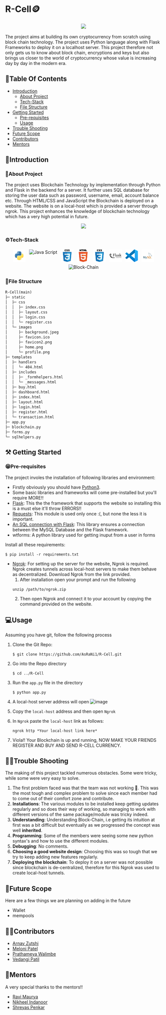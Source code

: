# R-Cell🪙
<p align="center"><img src="https://user-images.githubusercontent.com/84843295/145799465-e01ccde2-fd06-43af-b835-e843666bb24b.png" /></p>
The project aims at building its own cryptocurrency from scratch using block chain technology. The project uses Python language along with Flask Frameworks to deploy it on a localhost server. This project therefore not only gets us to know about block chain, encryptions and keys but also brings us closer to the world of cryptocurrency whose value is increasing day by day in the modern era.

## 📃Table Of Contents
* [Introduction](#introduction)
  * [About Project](#about-project)
  * [Tech-Stack](#tech-stack)
  * [File Structure](#file-structure)
* [Getting Started](#getting-started)
  * [Pre-requisites](#pre-requisites)
  * [Usage](#usage)
* [Trouble Shooting](#trouble-shooting)
* [Future Scope](#future-scope)
* [Contributors](#contributors)
* [Mentors](#mentors)

## 🙂Introduction

### 🤔About Project
The project uses Blockchain Technology by implementation through Python and Flask in the backend for a server. It further uses SQL database for storing the user data such as password, username, email, account balance etc. Through HTML/CSS and JavaScript the Blockchain is deployed on a website. The website is on a local-host which is provided a server through ngrok. This project enhances the knowledge of blockchain technology which has a very high potential in future.
<p align="center"><img src="https://user-images.githubusercontent.com/84843295/146186109-84229fdc-d7e7-4159-8619-b26506a2a62f.jpeg" /></p>

### ⚙️Tech-Stack
<p align="center">
<img src="https://raw.githubusercontent.com/github/explore/80688e429a7d4ef2fca1e82350fe8e3517d3494d/topics/python/python.png" alt="Python" height="40" style="vertical-align:top; margin:4px">
<img src="https://user-images.githubusercontent.com/84843295/146195365-6091ba76-93b5-45c2-967b-ae8831a501fa.png" alt="Java Script" height="40" style="vertical-align:top; margin:4px">
<img src="https://raw.githubusercontent.com/github/explore/80688e429a7d4ef2fca1e82350fe8e3517d3494d/topics/css/css.png" alt="css" height="40" style="vertical-align:top; margin:4px">
<img src="https://raw.githubusercontent.com/github/explore/80688e429a7d4ef2fca1e82350fe8e3517d3494d/topics/html/html.png" alt="html" height="40" style="vertical-align:top; margin:4px">
<img src="https://raw.githubusercontent.com/github/explore/80688e429a7d4ef2fca1e82350fe8e3517d3494d/topics/css/css.png" alt="css" height="40" style="vertical-align:top; margin:4px">
<img src="https://raw.githubusercontent.com/github/explore/80688e429a7d4ef2fca1e82350fe8e3517d3494d/topics/flask/flask.png" alt="flask" height="40" style="vertical-align:top; margin:4px">
<img src="https://raw.githubusercontent.com/github/explore/80688e429a7d4ef2fca1e82350fe8e3517d3494d/topics/visual-studio-code/visual-studio-code.png" alt="VS Code" height="40" style="vertical-align:top; margin:4px">
<img src="https://raw.githubusercontent.com/github/explore/80688e429a7d4ef2fca1e82350fe8e3517d3494d/topics/mysql/mysql.png" alt="MySQL" height="40" style="vertical-align:top; margin:4px">
<img src="https://user-images.githubusercontent.com/84843295/146194516-a5a1dea3-b779-4a3f-8672-a02ead2267c6.png" alt="Block-Chain" height="40" style="vertical-align:top; margin:4px">
</p>

### 📁File Structure
```
R-Cell(main)
├─ static                   
│  ├─ css                   
│  │  ├─ index.css          
│  │  ├─ layout.css         
│  │  ├─ login.css          
│  │  └─ register.css       
│  └─ images                
│     ├─ background.jpeg    
│     ├─ favicon.ico        
│     ├─ favicon2.png       
│     ├─ home.png           
│     └─ profile.png        
├─ templates                
│  ├─ handlers              
│  │  └─ 404.html           
│  ├─ includes              
│  │  ├─ _formhelpers.html  
│  │  └─ _messages.html     
│  ├─ buy.html              
│  ├─ dashboard.html        
│  ├─ index.html            
│  ├─ layout.html           
│  ├─ login.html            
│  ├─ register.html         
│  └─ transaction.html      
├─ app.py                   
├─ blockchain.py            
├─ forms.py                 
└─ sqlhelpers.py
 ```
## ⚒️ Getting Started

### 😁Pre-requisites
The project involes the installation of following libraries and environment:
* Firstly obviously you should have [Python3](https://www.python.org/downloads/).
* Some basic libraries and frameworks will come pre-installed but you'll require MORE!!
* [Flask](https://flask.palletsprojects.com/en/2.0.x/): This the the framework that supports the website so installing this is a must else it'll throw ERRORS!!
* [Requests](https://pypi.org/project/requests/): This module is used only once :(, but none the less it is important.
* [An SQL connection with Flask](https://flask-mysqldb.readthedocs.io/en/latest/): This library ensures a connection between the MySQL Database and the Flask framework.
* wtforms: A python library used for getting inuput from a user in forms

Install all these requirements:
```
$ pip install -r requirements.txt
```

* [Ngrok](https://ngrok.com/): For setting up the server for the website, Ngrok is required. Ngrok creates tunnels across local-host servers to make them behave as decentralized.  Download Ngrok from the link provided.
  1. After installation open your prompt and run the following
  ```
  unzip /path/to/ngrok.zip
  ```
  2. Then open Ngrok and connect it to your account by copying the command provided on the website.
  
## 💻Usage
Assuming you have git, follow the following process
1. Clone the Git Repo:
   ```
   $ git clone https://github.com/AsRaNi1/R-Cell.git
   ```
2. Go into the Repo directory
   ```
   $ cd ../R-Cell
   ```
3. Run the `app.py` file in the directory
   ```
   $ python app.py
   ```
4. A local-host server address will open
   ![image](https://user-images.githubusercontent.com/84843295/146188192-f851c340-8cd0-42c5-b22f-c4c02a961536.png)

5. Copy the `local-host` address and then open `Ngrok`
6. In `Ngrok` paste the `local-host` link as follows:
   ```
   ngrok http *Your local-host link here*
   ```
7. Viola!! Your Blockchain is up and running, NOW MAKE YOUR FRIENDS REGISTER AND BUY AND SEND R-CELL CURRENCY.

## 😵‍💫Trouble Shooting
The making of this project tackled numerous obstacles. Some were tricky, while some were very easy to solve.
1. The first problem faced was that the team was not working 🙂. This was the most tough and complex problem to solve since each member had to come out of their comfort zone and contribute.
2. **Installations**: The various modules to be installed keep getting updates regularly and so does their way of working, so managing to work with different versions of the same package/module was tricky indeed.
3. **Understanding**: Understanding Block-Chain, i.e getting its intuition at first was a bit difficult but eventually as we progressed the concept was well **inherited**.
4. **Programming**: Some of the members were seeing some new python syntax's and how to use the different modules.
5. **Debugging**: No comments.
6. **Choosing a good website design**: Choosing this was so tough that we try to keep adding new features regularly.
7. **Deploying the blockchain**: To deploy it on a server was not possible since blockchain is de-centralized, therefore for this Ngrok was used to create local-host tunnels.


## 🔮Future Scope
Here are a few things we are planning on adding in the future
* Wallet
* mempools
## 👨‍💻Contributors
* [Arnav Zutshi](https://github.com/AsRaNi1)
* [Meloni Patel](https://github.com/meloni13)
* [Prathameya Walimbe](https://github.com/b0ngus)
* [Vedangi Patil](https://github.com/Veda-12)
## 🙏Mentors
A very special thanks to the mentors!!
* [Ravi Maurya](https://github.com/RaviMauryaHootowl)
* [Nikheel Indanoor](https://github.com/nikheelindanoor)
* [Shreyas Penkar](https://github.com/Shreyas-Penkar)
